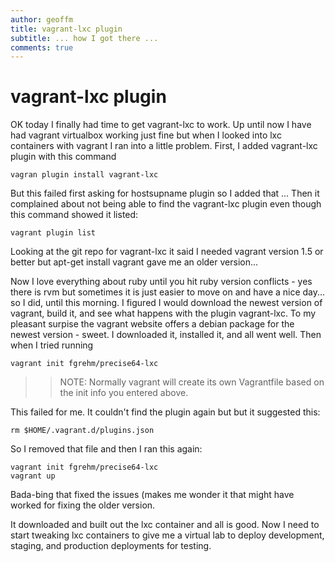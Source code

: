 ```yaml
---
author: geoffm
title: vagrant-lxc plugin
subtitle: ... how I got there ...
comments: true
---
```


# vagrant-lxc plugin

OK today I finally had time to get vagrant-lxc to work.
Up until now I have had vagrant virtualbox working just fine but 
when I looked into lxc containers with vagrant I ran into a 
little problem. First, I added vagrant-lxc plugin with this
command

```
vagran plugin install vagrant-lxc
```

But this failed first asking for hostsupname plugin so I added that ...
Then it complained about not being able to find the vagrant-lxc plugin
even though this command showed it listed:

```
vagrant plugin list
```
<!--more-->

Looking at the git repo for vagrant-lxc it said I needed vagrant version 1.5
or better but apt-get install vagrant gave me an older version...

Now I love everything about ruby until you hit ruby version conflicts - 
yes there is rvm but sometimes it is just easier to move on and have a
nice day... so I did, until this morning. I figured I would download the
newest version of vagrant, build it, and see what happens with the 
plugin vagrant-lxc. To my pleasant surpise the vagrant website offers
a debian package for the newest version - sweet. I downloaded it, installed it,
and all went well. Then when I tried running

```
vagrant init fgrehm/precise64-lxc
```

>>NOTE: Normally vagrant will create its own Vagrantfile based on the init info you entered above.

This failed for me. It couldn't find the plugin again but but it suggested this: 

```
rm $HOME/.vagrant.d/plugins.json
```

So I removed that file and then I ran this again:

```
vagrant init fgrehm/precise64-lxc
vagrant up
```

Bada-bing that fixed the issues (makes me wonder it that might have worked
for fixing the older version.

It downloaded and built out the lxc container and all is good.
Now I need to start tweaking lxc containers to give me a virtual lab to 
deploy development, staging, and production deployments for testing.


